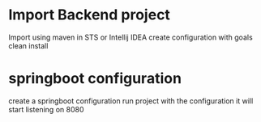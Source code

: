 # Import Backend project 
  Import using maven in STS or Intellij IDEA
  create configuration with goals clean install
# springboot configuration
  create a springboot configuration
  run project with the configuration
  it will start listening on 8080
